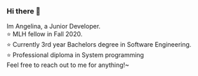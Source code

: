 ### Hi there 👋
Im Angelina, a Junior Developer.  
:star: MLH fellow in Fall 2020.  
:star: Currently 3rd year Bachelors degree in Software Engineering.  
:star: Professional diploma in System programming  
Feel free to reach out to me for anything!~

<!--
**angelinag/angelinag** is a ✨ _special_ ✨ repository because its `README.md` (this file) appears on your GitHub profile.

Here are some ideas to get you started:

- 🔭 I’m currently working on ...
- 🌱 I’m currently learning ...
- 👯 I’m looking to collaborate on ...
- 🤔 I’m looking for help with ...
- 💬 Ask me about ...
- 📫 How to reach me: ...
- 😄 Pronouns: ...
- ⚡ Fun fact: ...
-->

